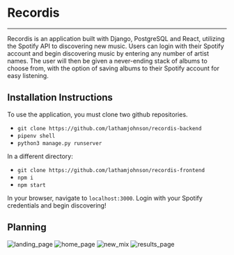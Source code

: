 # Recordis
___
Recordis is an application built with Django, PostgreSQL and React, utilizing the Spotify API to discovering new music. Users can login with their Spotify account and begin discovering music by entering any number of artist names. The user will then be given a never-ending stack of albums to choose from, with the option of saving albums to their Spotify account for easy listening.

## Installation Instructions
To use the application, you must clone two github repositories.

- `git clone https://github.com/lathamjohnson/recordis-backend`
- `pipenv shell`
- `python3 manage.py runserver`

In a different directory:
- `git clone https://github.com/lathamjohnson/recordis-frontend`
- `npm i`
- `npm start`

In your browser, navigate to `localhost:3000`. Login with your Spotify credentials and begin discovering!

## Planning
![landing_page](https://i.imgur.com/9Tcvvtu.png)
![home_page](https://i.imgur.com/Smn6tyB.png)
![new_mix](https://i.imgur.com/gxwlCoX.png)
![results_page](https://i.imgur.com/UUvsew4.png)
